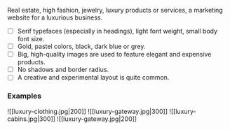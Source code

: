 Real estate, high fashion, jewelry, luxury products or services,  a marketing website for a luxurious business.
- [ ] Serif typefaces (especially in headings), light font weight, small body font size.
- [ ] Gold, pastel colors, black, dark blue or grey. 
- [ ] Big, high-quality images are used to feature elegant and expensive products. 
- [ ] No shadows and border radius. 
- [ ] A creative and experimental layout is quite common.

### Examples
![[luxury-clothing.jpg|200]]                                  ![[luxury-gateway.jpg|300]]
![[luxury-cabins.jpg|300]]                          ![[luxury-gateway.jpg|200]]